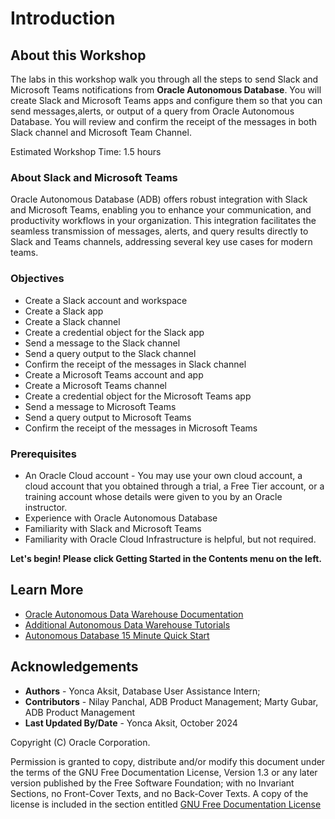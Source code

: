 # Introduction

## About this Workshop

The labs in this workshop walk you through all the steps to send Slack and Microsoft Teams notifications from **Oracle Autonomous Database**. You will create Slack and Microsoft Teams apps and configure them so that you can send messages,alerts, or output of a query from Oracle Autonomous Database. You will review and confirm the receipt of the messages in both Slack channel and Microsoft Team Channel.

Estimated Workshop Time: 1.5 hours

### **About Slack and Microsoft Teams**

Oracle Autonomous Database (ADB) offers robust integration with Slack and Microsoft Teams, enabling you to enhance your communication, and productivity workflows in your organization. This integration facilitates the seamless transmission of messages, alerts, and query results directly to Slack and Teams channels, addressing several key use cases for modern teams.

### **Objectives**

- Create a Slack account and workspace
- Create a Slack app
- Create a Slack channel
- Create a credential object for the Slack app
- Send a message to the Slack channel
- Send a query output to the Slack channel
- Confirm the receipt of the messages in Slack channel
- Create a Microsoft Teams account and app
- Create a Microsoft Teams channel
- Create a credential object for the Microsoft Teams app
- Send a message to Microsoft Teams
- Send a query output to Microsoft Teams
- Confirm the receipt of the messages in Microsoft Teams

### **Prerequisites**

- An Oracle Cloud account - You may use your own cloud account, a cloud account that you obtained through a trial, a Free Tier account, or a training account whose details were given to you by an Oracle instructor.
- Experience with Oracle Autonomous Database
- Familiarity with Slack and Microsoft Teams
- Familiarity with Oracle Cloud Infrastructure is helpful, but not required.

**Let's begin! Please click Getting Started in the Contents menu on the left.**

## Learn More

- [Oracle Autonomous Data Warehouse Documentation](https://docs.oracle.com/en/cloud/paas/autonomous-data-warehouse-cloud/index.html)
- [Additional Autonomous Data Warehouse Tutorials](https://docs.oracle.com/en/cloud/paas/autonomous-database/serverless/adbsb/tutorials.html)
- [Autonomous Database 15 Minute Quick Start](https://docs.oracle.com/en/cloud/paas/autonomous-database/serverless/adbsb/autonomous-quickstart.html#GUID-00170F47-AAB2-407A-938C-DEE6238F2C81)

## Acknowledgements

- **Authors** - Yonca Aksit, Database User Assistance Intern;
- **Contributors** - Nilay Panchal, ADB Product Management; Marty Gubar, ADB Product Management
- **Last Updated By/Date** - Yonca Aksit, October 2024

Copyright (C) Oracle Corporation.

Permission is granted to copy, distribute and/or modify this document
under the terms of the GNU Free Documentation License, Version 1.3
or any later version published by the Free Software Foundation;
with no Invariant Sections, no Front-Cover Texts, and no Back-Cover Texts.
A copy of the license is included in the section entitled [GNU Free Documentation License](files/gnu-free-documentation-license.txt)
